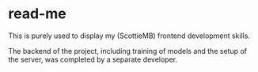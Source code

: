 # read-me

This is purely used to display my (ScottieMB) frontend development skills.

The backend of the project, including training of models and the setup of the server, was completed by a separate developer.
